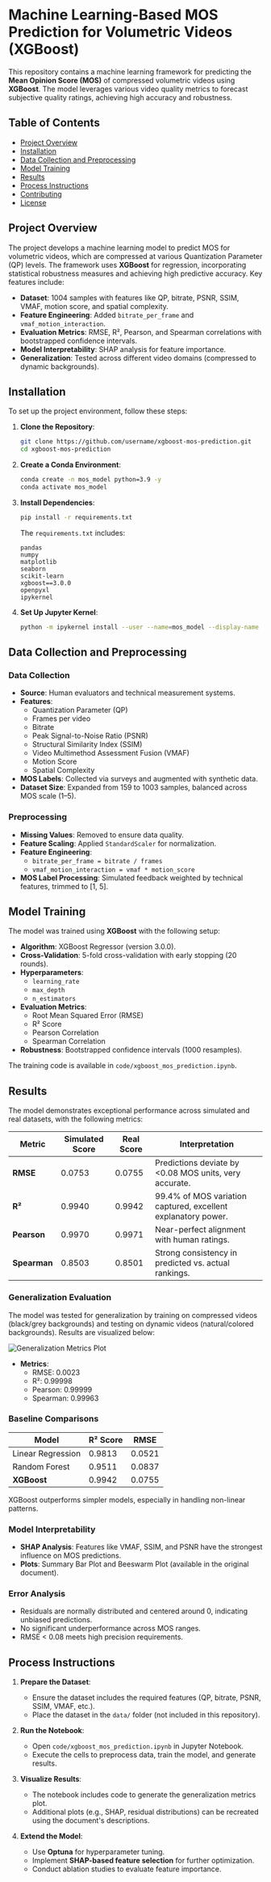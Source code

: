 # Machine Learning-Based MOS Prediction for Volumetric Videos (XGBoost)

This repository contains a machine learning framework for predicting the **Mean Opinion Score (MOS)** of compressed volumetric videos using **XGBoost**. The model leverages various video quality metrics to forecast subjective quality ratings, achieving high accuracy and robustness.

## Table of Contents
- [Project Overview](#project-overview)
- [Installation](#installation)
- [Data Collection and Preprocessing](#data-collection-and-preprocessing)
- [Model Training](#model-training)
- [Results](#results)
- [Process Instructions](#process-instructions)
- [Contributing](#contributing)
- [License](#license)

## Project Overview
The project develops a machine learning model to predict MOS for volumetric videos, which are compressed at various Quantization Parameter (QP) levels. The framework uses **XGBoost** for regression, incorporating statistical robustness measures and achieving high predictive accuracy. Key features include:
- **Dataset**: 1004 samples with features like QP, bitrate, PSNR, SSIM, VMAF, motion score, and spatial complexity.
- **Feature Engineering**: Added `bitrate_per_frame` and `vmaf_motion_interaction`.
- **Evaluation Metrics**: RMSE, R², Pearson, and Spearman correlations with bootstrapped confidence intervals.
- **Model Interpretability**: SHAP analysis for feature importance.
- **Generalization**: Tested across different video domains (compressed to dynamic backgrounds).

## Installation
To set up the project environment, follow these steps:

1. **Clone the Repository**:
   ```bash
   git clone https://github.com/username/xgboost-mos-prediction.git
   cd xgboost-mos-prediction
   ```

2. **Create a Conda Environment**:
   ```bash
   conda create -n mos_model python=3.9 -y
   conda activate mos_model
   ```

3. **Install Dependencies**:
   ```bash
   pip install -r requirements.txt
   ```

   The `requirements.txt` includes:
   ```
   pandas
   numpy
   matplotlib
   seaborn
   scikit-learn
   xgboost==3.0.0
   openpyxl
   ipykernel
   ```

4. **Set Up Jupyter Kernel**:
   ```bash
   python -m ipykernel install --user --name=mos_model --display-name "Python (mos_model)"
   ```

## Data Collection and Preprocessing
### Data Collection
- **Source**: Human evaluators and technical measurement systems.
- **Features**:
  - Quantization Parameter (QP)
  - Frames per video
  - Bitrate
  - Peak Signal-to-Noise Ratio (PSNR)
  - Structural Similarity Index (SSIM)
  - Video Multimethod Assessment Fusion (VMAF)
  - Motion Score
  - Spatial Complexity
- **MOS Labels**: Collected via surveys and augmented with synthetic data.
- **Dataset Size**: Expanded from 159 to 1003 samples, balanced across MOS scale (1–5).

### Preprocessing
- **Missing Values**: Removed to ensure data quality.
- **Feature Scaling**: Applied `StandardScaler` for normalization.
- **Feature Engineering**:
  - `bitrate_per_frame = bitrate / frames`
  - `vmaf_motion_interaction = vmaf * motion_score`
- **MOS Label Processing**: Simulated feedback weighted by technical features, trimmed to [1, 5].

## Model Training
The model was trained using **XGBoost** with the following setup:
- **Algorithm**: XGBoost Regressor (version 3.0.0).
- **Cross-Validation**: 5-fold cross-validation with early stopping (20 rounds).
- **Hyperparameters**:
  - `learning_rate`
  - `max_depth`
  - `n_estimators`
- **Evaluation Metrics**:
  - Root Mean Squared Error (RMSE)
  - R² Score
  - Pearson Correlation
  - Spearman Correlation
- **Robustness**: Bootstrapped confidence intervals (1000 resamples).

The training code is available in `code/xgboost_mos_prediction.ipynb`.

## Results
The model demonstrates exceptional performance across simulated and real datasets, with the following metrics:

| Metric             | Simulated Score | Real Score | Interpretation                                      |
|--------------------|-----------------|------------|----------------------------------------------------|
| **RMSE**           | 0.0753          | 0.0755     | Predictions deviate by <0.08 MOS units, very accurate. |
| **R²**             | 0.9940          | 0.9942     | 99.4% of MOS variation captured, excellent explanatory power. |
| **Pearson**        | 0.9970          | 0.9971     | Near-perfect alignment with human ratings.         |
| **Spearman**       | 0.8503          | 0.8501     | Strong consistency in predicted vs. actual rankings. |

### Generalization Evaluation
The model was tested for generalization by training on compressed videos (black/grey backgrounds) and testing on dynamic videos (natural/colored backgrounds). Results are visualized below:

![Generalization Metrics Plot](results/generalization_metrics_plot.png)

- **Metrics**:
  - RMSE: 0.0023
  - R²: 0.99998
  - Pearson: 0.99999
  - Spearman: 0.99963

### Baseline Comparisons
| Model              | R² Score | RMSE   |
|--------------------|----------|--------|
| Linear Regression  | 0.9813   | 0.0521 |
| Random Forest      | 0.9511   | 0.0837 |
| **XGBoost**        | 0.9942   | 0.0755 |

XGBoost outperforms simpler models, especially in handling non-linear patterns.

### Model Interpretability
- **SHAP Analysis**: Features like VMAF, SSIM, and PSNR have the strongest influence on MOS predictions.
- **Plots**: Summary Bar Plot and Beeswarm Plot (available in the original document).

### Error Analysis
- Residuals are normally distributed and centered around 0, indicating unbiased predictions.
- No significant underperformance across MOS ranges.
- RMSE < 0.08 meets high precision requirements.

## Process Instructions
1. **Prepare the Dataset**:
   - Ensure the dataset includes the required features (QP, bitrate, PSNR, SSIM, VMAF, etc.).
   - Place the dataset in the `data/` folder (not included in this repository).

2. **Run the Notebook**:
   - Open `code/xgboost_mos_prediction.ipynb` in Jupyter Notebook.
   - Execute the cells to preprocess data, train the model, and generate results.

3. **Visualize Results**:
   - The notebook includes code to generate the generalization metrics plot.
   - Additional plots (e.g., SHAP, residual distributions) can be recreated using the document's descriptions.

4. **Extend the Model**:
   - Use **Optuna** for hyperparameter tuning.
   - Implement **SHAP-based feature selection** for further optimization.
   - Conduct ablation studies to evaluate feature importance.


